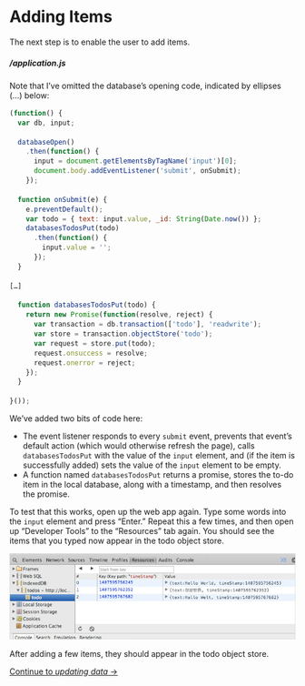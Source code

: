 # Adding Items

The next step is to enable the user to add items.

##### /application.js

Note that I’ve omitted the database’s opening code, indicated by ellipses (…) below:

```js
(function() {
  var db, input;

  databaseOpen()
    .then(function() {
      input = document.getElementsByTagName('input')[0];
      document.body.addEventListener('submit', onSubmit);
    });

  function onSubmit(e) {
    e.preventDefault();
    var todo = { text: input.value, _id: String(Date.now()) };
    databasesTodosPut(todo)
      .then(function() {
        input.value = '';
      });
  }

[…]

  function databasesTodosPut(todo) {
    return new Promise(function(resolve, reject) {
      var transaction = db.transaction(['todo'], 'readwrite');
      var store = transaction.objectStore('todo');
      var request = store.put(todo);
      request.onsuccess = resolve;
      request.onerror = reject;
    });
  }

}());
```

We’ve added two bits of code here:

- The event listener responds to every `submit` event, prevents that event’s default action (which would otherwise refresh the page), calls `databasesTodosPut` with the value of the `input` element, and (if the item is successfully added) sets the value of the `input` element to be empty.
- A function named `databasesTodosPut` returns a promise, stores the to-do item in the local database, along with a timestamp, and then resolves the promise.

To test that this works, open up the web app again. Type some words into the `input` element and press “Enter.” Repeat this a few times, and then open up “Developer Tools” to the “Resources” tab again. You should see the items that you typed now appear in the todo object store.

![After adding a few items, they should appear in the todo object store](./screenshot.jpg)

After adding a few items, they should appear in the todo object store.

[Continue to *updating data* →](../06-updating-data)
